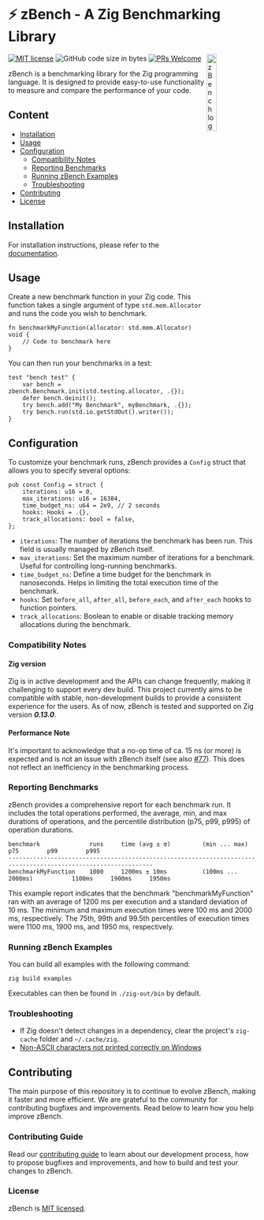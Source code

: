 # ⚡ zBench - A Zig Benchmarking Library

[![MIT license](https://img.shields.io/badge/license-MIT-blue.svg)](https://github.com/hendriknielaender/zbench/blob/HEAD/LICENSE)
![GitHub code size in bytes](https://img.shields.io/github/languages/code-size/hendriknielaender/zbench)
[![PRs Welcome](https://img.shields.io/badge/PRs-welcome-brightgreen.svg)](https://github.com/hendriknielaender/zbench/blob/HEAD/CONTRIBUTING.md)
<img src="logo.png" alt="zBench logo" align="right" width="20%"/>

zBench is a benchmarking library for the Zig programming language. It is designed to provide easy-to-use functionality to measure and compare the performance of your code.

## Content

* [Installation](docs/install.md)
* [Usage](#usage)
* [Configuration](#configuration)
  * [Compatibility Notes](#compatibility-notes)
  * [Reporting Benchmarks](#reporting-benchmarks)
  * [Running zBench Examples](#running-zbench-examples)
  * [Troubleshooting](#troubleshooting)
* [Contributing](#contributing)
* [License](#license)

## Installation

For installation instructions, please refer to the [documentation](docs/install.md).

## Usage

Create a new benchmark function in your Zig code. This function takes a single argument of type `std.mem.Allocator` and runs the code you wish to benchmark.

```zig
fn benchmarkMyFunction(allocator: std.mem.Allocator) void {
    // Code to benchmark here
}
```

You can then run your benchmarks in a test:

```zig
test "bench test" {
    var bench = zbench.Benchmark.init(std.testing.allocator, .{});
    defer bench.deinit();
    try bench.add("My Benchmark", myBenchmark, .{});
    try bench.run(std.io.getStdOut().writer());
}
```

## Configuration

To customize your benchmark runs, zBench provides a `Config` struct that allows you to specify several options:

```zig
pub const Config = struct {
    iterations: u16 = 0,
    max_iterations: u16 = 16384,
    time_budget_ns: u64 = 2e9, // 2 seconds
    hooks: Hooks = .{},
    track_allocations: bool = false, 
};
```

* `iterations`: The number of iterations the benchmark has been run. This field is usually managed by zBench itself.
* `max_iterations`: Set the maximum number of iterations for a benchmark. Useful for controlling long-running benchmarks.
* `time_budget_ns`: Define a time budget for the benchmark in nanoseconds. Helps in limiting the total execution time of the benchmark.
* `hooks`: Set `before_all`, `after_all`, `before_each`, and `after_each` hooks to function pointers.
* `track_allocations`: Boolean to enable or disable tracking memory allocations during the benchmark.

### Compatibility Notes

#### Zig version

Zig is in active development and the APIs can change frequently, making it challenging to support every dev build. This project currently aims to be compatible with stable, non-development builds to provide a consistent experience for the users. As of now, zBench is tested and supported on Zig version **_0.13.0_**.

#### Performance Note

It's important to acknowledge that a no-op time of ca. 15 ns (or more) is expected and is not an issue with zBench itself (see also [#77](https://github.com/hendriknielaender/zBench/issues/77)). This does not reflect an inefficiency in the benchmarking process.

### Reporting Benchmarks

zBench provides a comprehensive report for each benchmark run. It includes the total operations performed, the average, min, and max durations of operations, and the percentile distribution (p75, p99, p995) of operation durations.

```shell
benchmark              runs     time (avg ± σ)         (min ... max)                p75        p99        p995
---------------------------------------------------------------------------------------------------------------
benchmarkMyFunction    1000     1200ms ± 10ms          (100ms ... 2000ms)           1100ms     1900ms     1950ms
```

This example report indicates that the benchmark "benchmarkMyFunction" ran with an average of 1200 ms per execution and a standard deviation of 10 ms.
The minimum and maximum execution times were 100 ms and 2000 ms, respectively. The 75th, 99th and 99.5th percentiles of execution times were 1100 ms, 1900 ms, and 1950 ms, respectively.

### Running zBench Examples

You can build all examples with the following command:

```shell
zig build examples
```

Executables can then be found in `./zig-out/bin` by default.

### Troubleshooting

* If Zig doesn't detect changes in a dependency, clear the project's `zig-cache` folder and `~/.cache/zig`.
* [Non-ASCII characters not printed correctly on Windows](docs/advanced.md)

## Contributing

The main purpose of this repository is to continue to evolve zBench, making it faster and more efficient. We are grateful to the community for contributing bugfixes and improvements. Read below to learn how you help improve zBench.

### Contributing Guide

Read our [contributing guide](CONTRIBUTING.md) to learn about our development process, how to propose bugfixes and improvements, and how to build and test your changes to zBench.

### License

zBench is [MIT licensed](./LICENSE).
